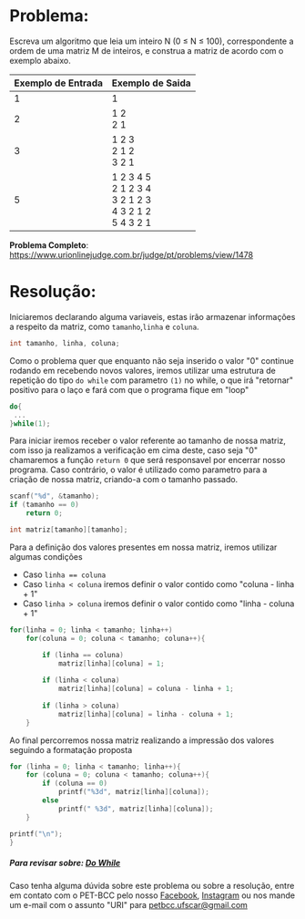 # Problema:   
Escreva um algoritmo que leia um inteiro N (0 ≤ N ≤ 100), correspondente a ordem de uma matriz M de inteiros, e construa a matriz de acordo com o exemplo abaixo.


Exemplo de Entrada | Exemplo de Saida
------------ | -------------
1 | 1
2 | 1 2 </br> 2 1
3 | 1 2 3 </br> 2 1 2 </br> 3 2 1
5 | 1 2 3 4 5 </br> 2 1 2 3 4 </br> 3 2 1 2 3 </br> 4 3 2 1 2 </br> 5 4 3 2 1


**Problema Completo**: https://www.urionlinejudge.com.br/judge/pt/problems/view/1478

# Resolução:

Iniciaremos declarando alguma variaveis, estas irão armazenar informações a respeito da matriz, como `tamanho`,`linha` e `coluna`.
```c
int tamanho, linha, coluna;
```


Como o problema quer que enquanto não seja inserido o valor "0" continue rodando em recebendo novos valores, iremos utilizar uma estrutura de repetição do tipo `do while` com parametro `(1)` no while, o que irá "retornar" positivo para o laço e fará com que o programa fique em "loop"
```c
do{
 ...
}while(1);
```


Para iniciar iremos receber o valor referente ao tamanho de nossa matriz, com isso ja realizamos a verificação em cima deste, caso seja "0" chamaremos a função `return 0` que será responsavel por encerrar nosso programa. Caso contrário, o valor é utilizado como parametro para a criação de nossa matriz, criando-a com o tamanho passado.
```c
scanf("%d", &tamanho);
if (tamanho == 0)
	return 0;

int matriz[tamanho][tamanho];
```

Para a definição dos valores presentes em nossa matriz, iremos utilizar algumas condições
* Caso `linha == coluna`
* Caso `linha < coluna` iremos definir o valor contido como "coluna - linha + 1"
* Caso `linha > coluna` iremos definir o valor contido como "linha - coluna + 1"

```c
for(linha = 0; linha < tamanho; linha++)
	for(coluna = 0; coluna < tamanho; coluna++){

		if (linha == coluna)
			matriz[linha][coluna] = 1;
		
		if (linha < coluna)
			matriz[linha][coluna] = coluna - linha + 1;
		
		if (linha > coluna)
			matriz[linha][coluna] = linha - coluna + 1;
	}
```


Ao final percorremos nossa matriz realizando a impressão dos valores seguindo a formatação proposta
```c
for (linha = 0; linha < tamanho; linha++){
	for (coluna = 0; coluna < tamanho; coluna++){
		if (coluna == 0)
			printf("%3d", matriz[linha][coluna]);
		else
			printf(" %3d", matriz[linha][coluna]);
	}

printf("\n");
}
```


##### Para revisar sobre: [Do While](https://docs.microsoft.com/pt-br/cpp/c-language/do-while-statement-c?view=vs-2019)
    
Caso tenha alguma dúvida sobre este problema ou sobre a resolução, entre em contato com o PET-BCC pelo nosso
[Facebook](https://www.facebook.com/petbcc/),
[Instagram](https://www.instagram.com/petbcc.ufscar/)
ou nos mande um e-mail com o assunto "URI" para  petbcc.ufscar@gmail.com